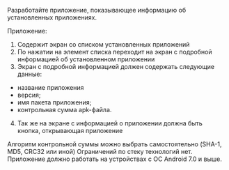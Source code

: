Разработайте приложение, показывающее информацию об установленных приложениях.

Приложение:
1. Содержит экран со списком установленных приложений
2. По нажатии на элемент списка переходит на экран с подробной информацией об установленном приложении
3. Экран с подробной информацией должен содержать следующие данные:
* название приложения
* версия;
* имя пакета приложения;
* контрольная сумма apk-файла.
4. Так же на экране с информацией о приложении должна быть кнопка, открывающая приложение

Алгоритм контрольной суммы можно выбрать самостоятельно (SHA-1, MD5, CRC32 или иной)
Ограничений по стеку технологий нет. Приложение должно работать на устройствах с ОС Android 7.0 и выше.